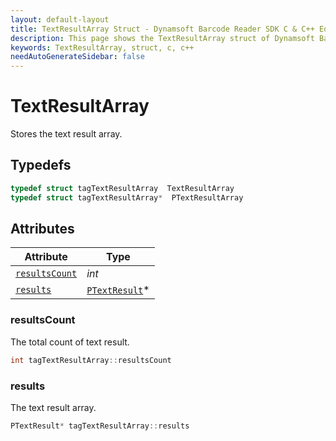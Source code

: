 ```yaml
---
layout: default-layout
title: TextResultArray Struct - Dynamsoft Barcode Reader SDK C & C++ Edition
description: This page shows the TextResultArray struct of Dynamsoft Barcode Reader SDK C & C++ Edition.
keywords: TextResultArray, struct, c, c++
needAutoGenerateSidebar: false
---
```


# TextResultArray
Stores the text result array.  

## Typedefs

```cpp
typedef struct tagTextResultArray  TextResultArray
typedef struct tagTextResultArray*  PTextResultArray
```  

## Attributes
  
| Attribute | Type |
|---------- | ---- |
| [`resultsCount`](#resultscount) | *int* |
| [`results`](#results) | [`PTextResult`](TextResult.md)\* |


### resultsCount
The total count of text result.
```cpp
int tagTextResultArray::resultsCount
```

### results
The text result array.
```cpp
PTextResult* tagTextResultArray::results
```

